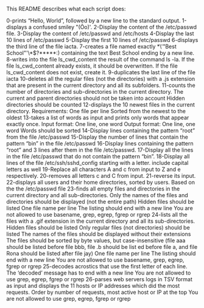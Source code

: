 This README describes what each script does:

0-prints “Hello, World”, followed by a new line to the standard output.
1-displays a confused smiley "(Ôo)'.
2-Display the content of the /etc/passwd file.
3-Display the content of /etc/passwd and /etc/hosts
4-Display the last 10 lines of /etc/passwd
5-Display the first 10 lines of /etc/passwd
6-displays the third line of the file iacta.
7-creates a file named exactly \*\\'"Best School"\'\\*$\?\*\*\*\*\*:) containing the text Best School ending by a new line.
8-writes into the file ls_cwd_content the result of the command ls -la. If the file ls_cwd_content already exists, it should be overwritten. If the file ls_cwd_content does not exist, create it.
9-duplicates the last line of the file iacta
10-deletes all the regular files (not the directories) with a .js extension that are present in the current directory and all its subfolders.
11-counts the number of directories and sub-directories in the current directory.
	  The current and parent directories should not be taken into account
    	  Hidden directories should be counted
12-displays the 10 newest files in the current directory.
	  Requirements:
		One file per line
		Sorted from the newest to the oldest
13-takes a list of words as input and prints only words that appear exactly once.
	 Input format: One line, one word
	 Output format: One line, one word
	 Words should be sorted
14-Display lines containing the pattern “root” from the file /etc/passwd
15-Display the number of lines that contain the pattern “bin” in the file /etc/passwd
16-Display lines containing the pattern “root” and 3 lines after them in the file /etc/passwd.
17-Display all the lines in the file /etc/passwd that do not contain the pattern “bin”.
18-Display all lines of the file /etc/ssh/sshd_config starting with a letter.
	 include capital letters as well
19-Replace all characters A and c from input to Z and e respectively.
20-removes all letters c and C from input.
21-reverse its input.
22-displays all users and their home directories, sorted by users.
	 Based on the the /etc/passwd file
23-finds all empty files and directories in the current directory and all sub-directories.
	 Only the names of the files and directories should be displayed (not the entire path)
	 Hidden files should be listed
	 One file name per line
	 The listing should end with a new line
	 You are not allowed to use basename, grep, egrep, fgrep or rgrep
24-lists all the files with a .gif extension in the current directory and all its sub-directories.
	 Hidden files should be listed
	 Only regular files (not directories) should be listed
	 The names of the files should be displayed without their extensions
	 The files should be sorted by byte values, but case-insensitive (file aaa should be listed before file bbb, file .b should be list		ed before file a, and file Rona should be listed after file jay)
	 One file name per line
	 The listing should end with a new line
	 You are not allowed to use basename, grep, egrep, fgrep or rgrep
25-decodes acrostics that use the first letter of each line.
	 The ‘decoded’ message has to end with a new line
	 You are not allowed to use grep, egrep, fgrep or rgrep
26-parses web servers logs in TSV format as input and displays the 11 hosts or IP addresses which did the most requests.
	 Order by number of requests, most active host or IP at the top
	 You are not allowed to use grep, egrep, fgrep or rgrep
